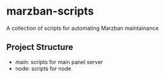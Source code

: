 # marzban-scripts

A collection of scripts for automating Marzban maintainance

## Project Structure

- main: scripts for main panel server
- node: scripts for node
